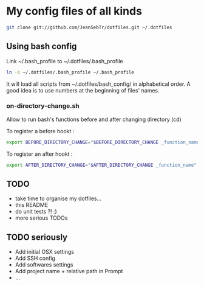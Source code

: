 # My config files of all kinds

```bash
git clone git://github.com/JeanSebTr/dotfiles.git ~/.dotfiles
```

## Using bash config

Link ~/.bash_profile to ~/.dotfiles/.bash_profile
```bash
ln -s ~/.dotfiles/.bash_profile ~/.bash_profile
```

It will load all scripts from ~/.dotfiles/bash_config/ in alphabetical order.
A good idea is to use numbers at the beginning of files' names.

### on-directory-change.sh

Allow to run bash's functions before and after changing directory (cd)

To register a before hookt :
```bash
export BEFORE_DIRECTORY_CHANGE="$BEFORE_DIRECTORY_CHANGE _function_name"
```

To register an after hookt :
```bash
export AFTER_DIRECTORY_CHANGE="$AFTER_DIRECTORY_CHANGE _function_name"
```


## TODO
* take time to organise my dotfiles...
* this README
* do unit tests ?! :)
* more serious TODOs

## TODO seriously
* Add initial OSX settings
* Add SSH config
* Add softwares settings
* Add project name + relative path in Prompt
* ...
